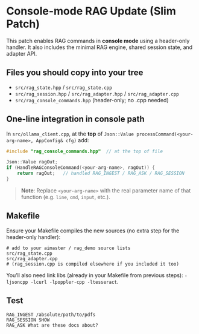 # Console-mode RAG Update (Slim Patch)

This patch enables RAG commands in **console mode** using a header-only handler.
It also includes the minimal RAG engine, shared session state, and adapter API.

## Files you should copy into your tree
- `src/rag_state.hpp` / `src/rag_state.cpp`
- `src/rag_session.hpp` / `src/rag_adapter.hpp` / `src/rag_adapter.cpp`
- `src/rag_console_commands.hpp` (header-only; no .cpp needed)

## One-line integration in console path
In `src/ollama_client.cpp`, at the **top** of
`Json::Value processCommand(<your-arg-name>, AppConfig& cfg)` add:

```cpp
#include "rag_console_commands.hpp"  // at the top of file

Json::Value ragOut;
if (HandleRAGConsoleCommand(<your-arg-name>, ragOut)) {
    return ragOut;   // handled RAG_INGEST / RAG_ASK / RAG_SESSION
}
```

> **Note**: Replace `<your-arg-name>` with the real parameter name of that function
(e.g. `line`, `cmd`, `input`, etc.).

## Makefile
Ensure your Makefile compiles the new sources (no extra step for the header-only handler):

```
# add to your aimaster / rag_demo source lists
src/rag_state.cpp
src/rag_adapter.cpp
# (rag_session.cpp is compiled elsewhere if you included it too)
```

You’ll also need link libs (already in your Makefile from previous steps):
`-ljsoncpp -lcurl -lpoppler-cpp -ltesseract`.

## Test
```
RAG_INGEST /absolute/path/to/pdfs
RAG_SESSION SHOW
RAG_ASK What are these docs about?
```
